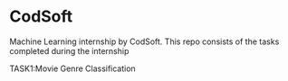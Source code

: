 # CodSoft
Machine Learning internship by CodSoft.
This repo consists of the tasks completed during the internship

TASK1:Movie Genre Classification
